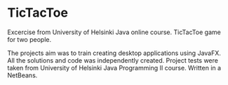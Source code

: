 # TicTacToe
Excercise from University of Helsinki Java online course. TicTacToe game for two people.

The projects aim was to train creating desktop applications using JavaFX. All the solutions and code was independently created. Project tests were taken from University of Helsinki 
Java Programming II course. Written in a NetBeans. 

